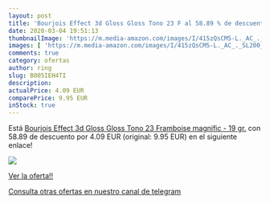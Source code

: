 ```yaml
---
layout: post
title: 'Bourjois Effect 3d Gloss Gloss Tono 23 F al 58.89 % de descuento'
date: 2020-03-04 19:51:13
thumbnailImage: 'https://m.media-amazon.com/images/I/415zQsCM5-L._AC_._SL200_.jpg'
images: [ 'https://m.media-amazon.com/images/I/415zQsCM5-L._AC_._SL200_.jpg' ]
comments: true
category: ofertas
author: ring
slug: B005IEH4TI
description:
actualPrice: 4.09 EUR
comparePrice: 9.95 EUR
inStock: true
---
```


Está [Bourjois Effect 3d Gloss Gloss Tono 23 Framboise magnific - 19 gr.](https://www.amazon.com/dp/B005IEH4TI/?tag=redken08-20) con 58.89 de descuento por 4.09 EUR (original: 9.95 EUR) en el siguiente enlace!

[![](https://m.media-amazon.com/images/I/415zQsCM5-L._AC_._SL200_.jpg)](https://www.amazon.com/dp/B005IEH4TI/?tag=redken08-20)

[Ver la oferta!!](https://www.amazon.com/dp/B005IEH4TI/?tag=redken08-20)

[Consulta otras ofertas en nuestro canal de telegram](https://t.me/s/ofertas25)
